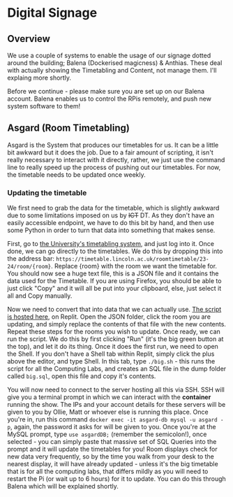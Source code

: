 
# Digital Signage

## Overview

We use a couple of systems to enable the usage of our signage dotted around the building; Balena (Dockerised magicness) & Anthias. These deal with actually showing the Timetabling and Content, not manage them. I'll explaing more shortly.

Before we continue - please make sure you are set up on our Balena account. Balena enables us to control the RPis remotely, and push new system software to them!

## Asgard (Room Timetabling)

Asgard is the System that produces our timetables for us. It can be a little bit awkward but it does the job. Due to a fair amount of scripting, it isn't really necessary to interact with it directly, rather, we just use the command line to really speed up the process of pushing out our timetables. For now, the timetable needs to be updated once weekly.

### Updating the timetable

We first need to grab the data for the timetable, which is slightly awkward due to some limitations imposed on us by ~~ICT~~ DT. As they don't have an easily accessible endpoint, we have to do this bit by hand, and then use some Python in order to turn that data into something that makes sense. 

First, go to [the University's timetabling system](https://timetable.lincoln.ac.uk), and just log into it. Once done, we can go directly to the timetables. We do this by dropping this into the address bar: `https://timetable.lincoln.ac.uk/roomtimetable/23-24/room/{room}`. Replace {room} with the room we want the timetable for. You should now see a huge text file, this is a JSON file and it contains the data used for the Timetable. If you are using Firefox, you should be able to just click "Copy" and it will all be put into your clipboard, else, just select it all and Copy manually.

Now we need to convert that into data that we can actually use. [The script is hosted here](https://replit.com/join/bdifhpfhpo-grooben), on Replit. Open the JSON folder, click the room you are updating, and simply replace the contents of that file with the new contents. Repeat these steps for the rooms you wish to update. Once ready, we can run the script. We do this by first clicking "Run" (it's the big green button at the top), and let it do its thing. Once it does the first run, we need to open the Shell. If you don't have a Shell tab within Replit, simply click the plus above the editor, and type Shell. In this tab, type `./big.sh` - this runs the script for all the Computing Labs, and creates an SQL file in the dump folder called `big.sql`, open this file and copy it's contents.

You will now need to connect to the server hosting all this via SSH. SSH will give you a terminal prompt in which we can interact with the **container** running the show. The IPs and your account details for these servers will be given to you by Ollie, Matt or whoever else is running this place. Once you're in, run this command `docker exec -it asgard-db mysql -u asgard -p`, again, the password it asks for will be given to you.  Once you're at the MySQL prompt, type `use asgardDB;` (remember the semicolon!), once selected - you can simply paste that massive set of SQL Queries into the prompt and it will update the timetables for you! Room displays check for new data very frequently, so by the time you walk from your desk to the nearest display, it will have already updated - unless it's the big timetable that is for all the computing labs, that differs mildly as you will need to restart the Pi (or wait up to 6 hours) for it to update. You can do this through Balena which will be explained shortly.
